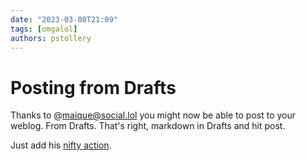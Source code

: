 ```yaml
---
date: "2023-03-08T21:09"
tags: [omgalol]
authors: pstollery
---
```


# Posting from Drafts

Thanks to ‪@maique@social.lol‬ you might now be able to post to your weblog. From Drafts. That's right, markdown in Drafts and hit post. 

Just add his [nifty action](https://directory.getdrafts.com/a/2HW). 

<!-- truncate -->